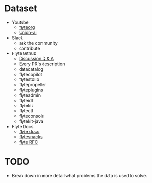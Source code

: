 # Dataset
- Youtube
    - [flyteorg](https://www.youtube.com/@flyteorg/videos)
    - [Union-ai](https://www.youtube.com/@union-ai)
- Slack
    - ask the community
    - contribute
- Flyte Github
    - [Discussion Q & A](https://github.com/flyteorg/flyte/discussions/categories/q-a?discussions_q=is%3Aopen+category%3AQ%26A+is%3Aanswered)
    - Every PR's description
    - datacatalog
    - flytecopilot
    - flytestdlib
    - flytepropeller
    - flyteplugins
    - flyteadmin
    - flyteidl
    - flytekit
    - flytectl
    - flyteconsole
    - flytekit-java
- Flyte Docs
    - [flyte docs](https://github.com/flyteorg/flyte/tree/master/docs)
    - [flytesnacks](https://github.com/flyteorg/flytesnacks)
    - [flyte RFC](https://github.com/flyteorg/flyte/tree/master/rfc)

# TODO
- Break down in more detail what problems the data is used to solve.
